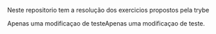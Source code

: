 Neste repositorio tem a resolução dos exercicios propostos pela trybe

Apenas uma modificaçao de testeApenas uma modificaçao de teste.
